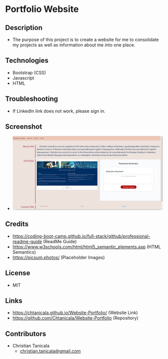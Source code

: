 # Portfolio Website

## Description
- The purpose of this project is to create a website for me to consolidate my projects as well as information about me into one place.

## Technologies
- Bootstrap (CSS)
- Javascript
- HTML

## Troubleshooting
- If LinkedIn link does not work, please sign in.

## Screenshot
- ![](assets/pictures/Screenshot.png)

## Credits
- https://coding-boot-camp.github.io/full-stack/github/professional-readme-guide (ReadMe Guide)
- https://www.w3schools.com/html/html5_semantic_elements.asp (HTML Semantics)
- https://picsum.photos/ (Placeholder Images)

## License
- MIT

## Links
- https://chtanicala.github.io/Website-Portfolio/ (Website Link)
- https://github.com/Chtanicala/Website-Portfolio (Repository)

## Contributors
- Christian Tanicala
    - christian.tanicala@gmail.com
